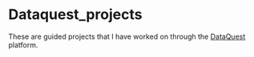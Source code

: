 # Dataquest_projects

These are guided projects that I have worked on through the [DataQuest](https://www.dataquest.io/) platform.
